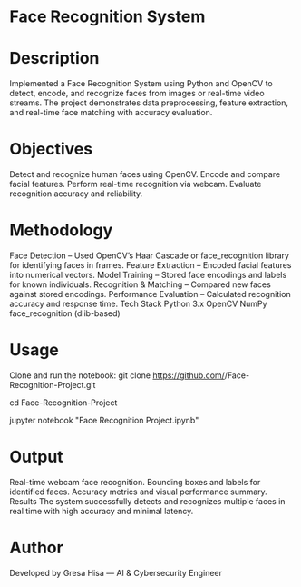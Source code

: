 # Face Recognition System

# Description
Implemented a Face Recognition System using Python and OpenCV to detect, encode, and recognize faces from images or real-time video streams.
The project demonstrates data preprocessing, feature extraction, and real-time face matching with accuracy evaluation.

# Objectives
Detect and recognize human faces using OpenCV.
Encode and compare facial features.
Perform real-time recognition via webcam.
Evaluate recognition accuracy and reliability.

# Methodology
Face Detection – Used OpenCV’s Haar Cascade or face_recognition library for identifying faces in frames.
Feature Extraction – Encoded facial features into numerical vectors.
Model Training – Stored face encodings and labels for known individuals.
Recognition & Matching – Compared new faces against stored encodings.
Performance Evaluation – Calculated recognition accuracy and response time.
Tech Stack
Python 3.x
OpenCV
NumPy
face_recognition (dlib-based)

# Usage
Clone and run the notebook:
git clone https://github.com/<your-username>/Face-Recognition-Project.git

cd Face-Recognition-Project

jupyter notebook "Face Recognition Project.ipynb"

# Output
Real-time webcam face recognition.
Bounding boxes and labels for identified faces.
Accuracy metrics and visual performance summary.
Results
The system successfully detects and recognizes multiple faces in real time with high accuracy and minimal latency.

# Author
Developed by Gresa Hisa — AI & Cybersecurity Engineer
